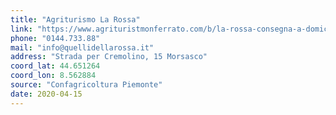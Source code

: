 ```yaml
---
title: "Agriturismo La Rossa"
link: "https://www.agrituristmonferrato.com/b/la-rossa-consegna-a-domicilio.asp"
phone: "0144.733.88"
mail: "info@quellidellarossa.it"
address: "Strada per Cremolino, 15 Morsasco"
coord_lat: 44.651264
coord_lon: 8.562884
source: "Confagricoltura Piemonte"
date: 2020-04-15
---
```

